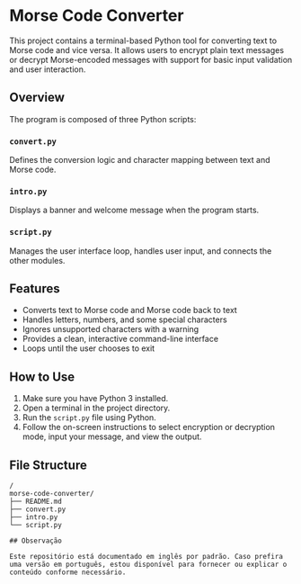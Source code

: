# Morse Code Converter

This project contains a terminal-based Python tool for converting text to Morse code and vice versa. It allows users to encrypt plain text messages or decrypt Morse-encoded messages with support for basic input validation and user interaction.

## Overview

The program is composed of three Python scripts:

### `convert.py`

Defines the conversion logic and character mapping between text and Morse code.

### `intro.py`

Displays a banner and welcome message when the program starts.

### `script.py`

Manages the user interface loop, handles user input, and connects the other modules.

## Features

- Converts text to Morse code and Morse code back to text
- Handles letters, numbers, and some special characters
- Ignores unsupported characters with a warning
- Provides a clean, interactive command-line interface
- Loops until the user chooses to exit

## How to Use

1. Make sure you have Python 3 installed.
2. Open a terminal in the project directory.
3. Run the `script.py` file using Python.
4. Follow the on-screen instructions to select encryption or decryption mode, input your message, and view the output.

## File Structure

```plaintext
/
morse-code-converter/
├── README.md
├── convert.py
├── intro.py
└── script.py

## Observação

Este repositório está documentado em inglês por padrão. Caso prefira uma versão em português, estou disponível para fornecer ou explicar o conteúdo conforme necessário.
